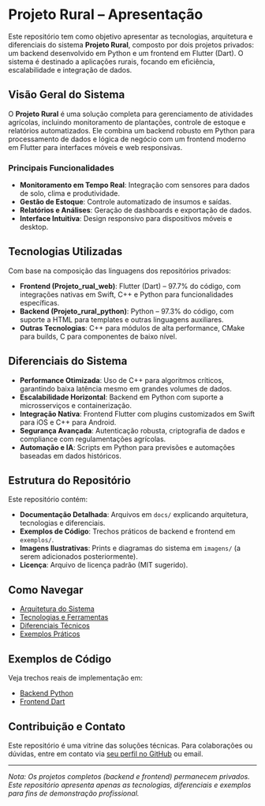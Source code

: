 # Projeto Rural – Apresentação

Este repositório tem como objetivo apresentar as tecnologias, arquitetura e diferenciais do sistema **Projeto Rural**, composto por dois projetos privados: um backend desenvolvido em Python e um frontend em Flutter (Dart). O sistema é destinado a aplicações rurais, focando em eficiência, escalabilidade e integração de dados.

## Visão Geral do Sistema

O **Projeto Rural** é uma solução completa para gerenciamento de atividades agrícolas, incluindo monitoramento de plantações, controle de estoque e relatórios automatizados. Ele combina um backend robusto em Python para processamento de dados e lógica de negócio com um frontend moderno em Flutter para interfaces móveis e web responsivas.

### Principais Funcionalidades
- **Monitoramento em Tempo Real**: Integração com sensores para dados de solo, clima e produtividade.
- **Gestão de Estoque**: Controle automatizado de insumos e saídas.
- **Relatórios e Análises**: Geração de dashboards e exportação de dados.
- **Interface Intuitiva**: Design responsivo para dispositivos móveis e desktop.

## Tecnologias Utilizadas

Com base na composição das linguagens dos repositórios privados:

- **Frontend (Projeto_rual_web)**: Flutter (Dart) – 97.7% do código, com integrações nativas em Swift, C++ e Python para funcionalidades específicas.
- **Backend (Projeto_rural_python)**: Python – 97.3% do código, com suporte a HTML para templates e outras linguagens auxiliares.
- **Outras Tecnologias**: C++ para módulos de alta performance, CMake para builds, C para componentes de baixo nível.

## Diferenciais do Sistema

- **Performance Otimizada**: Uso de C++ para algoritmos críticos, garantindo baixa latência mesmo em grandes volumes de dados.
- **Escalabilidade Horizontal**: Backend em Python com suporte a microsserviços e containerização.
- **Integração Nativa**: Frontend Flutter com plugins customizados em Swift para iOS e C++ para Android.
- **Segurança Avançada**: Autenticação robusta, criptografia de dados e compliance com regulamentações agrícolas.
- **Automação e IA**: Scripts em Python para previsões e automações baseadas em dados históricos.

## Estrutura do Repositório

Este repositório contém:
- **Documentação Detalhada**: Arquivos em `docs/` explicando arquitetura, tecnologias e diferenciais.
- **Exemplos de Código**: Trechos práticos de backend e frontend em `exemplos/`.
- **Imagens Ilustrativas**: Prints e diagramas do sistema em `imagens/` (a serem adicionados posteriormente).
- **Licença**: Arquivo de licença padrão (MIT sugerido).

## Como Navegar

- [Arquitetura do Sistema](docs/arquitetura.md)
- [Tecnologias e Ferramentas](docs/tecnologias.md)
- [Diferenciais Técnicos](docs/diferenciais.md)
- [Exemplos Práticos](exemplos/)

## Exemplos de Código

Veja trechos reais de implementação em:
- [Backend Python](exemplos/backend/exemplo_backend.py)
- [Frontend Dart](exemplos/frontend/exemplo_frontend.dart)

## Contribuição e Contato

Este repositório é uma vitrine das soluções técnicas. Para colaborações ou dúvidas, entre em contato via [seu perfil no GitHub](https://github.com/RobertGFerreira) ou email.

---

*Nota: Os projetos completos (backend e frontend) permanecem privados. Este repositório apresenta apenas as tecnologias, diferenciais e exemplos para fins de demonstração profissional.*